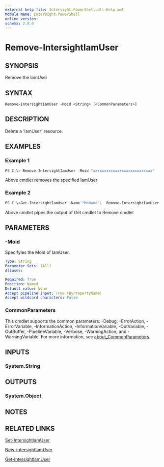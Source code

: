 ```yaml
---
external help file: Intersight.PowerShell.dll-Help.xml
Module Name: Intersight.PowerShell
online version:
schema: 2.0.0
---
```


# Remove-IntersightIamUser

## SYNOPSIS
Remove the IamUser

## SYNTAX

```
Remove-IntersightIamUser -Moid <String> [<CommonParameters>]
```

## DESCRIPTION
Delete a &apos;IamUser&apos; resource.

## EXAMPLES

### Example 1
```powershell
PS C:\> Remove-IntersightIamUser -Moid "xxxxxxxxxxxxxxxxxxxxxxxxxxx"
```
Above cmdlet removes the specified IamUser 

### Example 2
```powershell
PS C:\>Get-IntersightIamUser -Name "MoName"|  Remove-IntersightIamUser
```
Above cmdlet pipes the output of Get cmdlet to Remove cmdlet

## PARAMETERS

### -Moid
Specifyies the Moid of IamUser.

```yaml
Type: String
Parameter Sets: (All)
Aliases:

Required: True
Position: Named
Default value: None
Accept pipeline input: True (ByPropertyName)
Accept wildcard characters: False
```

### CommonParameters
This cmdlet supports the common parameters: -Debug, -ErrorAction, -ErrorVariable, -InformationAction, -InformationVariable, -OutVariable, -OutBuffer, -PipelineVariable, -Verbose, -WarningAction, and -WarningVariable. For more information, see [about_CommonParameters](http://go.microsoft.com/fwlink/?LinkID=113216).

## INPUTS

### System.String

## OUTPUTS

### System.Object
## NOTES

## RELATED LINKS

[Set-IntersightIamUser](./Set-IntersightIamUser.md)

[New-IntersightIamUser](./New-IntersightIamUser.md)

[Get-IntersightIamUser](./Get-IntersightIamUser.md)

